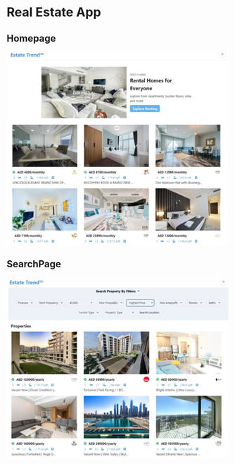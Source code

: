 # Real Estate App

## Homepage

![Estate Trend HomePage](https://github.com/Nitin-Sharma-coder/EstateTrend/blob/main/assets/images/screenshot1.JPG)
## SearchPage
![Estate Trend Search](https://github.com/Nitin-Sharma-coder/EstateTrend/blob/main/assets/images/screenshot2.JPG)


<!-- ![App Screenshot](https://github.com/Nitin-Sharma-coder/EstateTrend/blob/main/assets/images/screenshot1.JPG)

 -->
